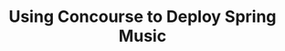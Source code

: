 ---
title:  "Using Concourse to Deploy Spring Music"
description: >
    Deploy a multi-microservice application with Concourse.
summary:
- Deploy a multi-microservice application with Concourse.
topics:
- CI-CD
- Spring
tags:
- CI-CD
- Spring
- Concourse
repo: https://github.com/Pivotal-Field-Engineering/s1p-concourse-spring-music
readme: true
---
